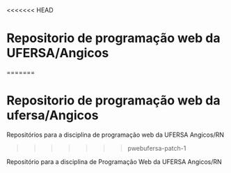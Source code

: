 <<<<<<< HEAD
# Repositorio de programação web da UFERSA/Angicos
=======
# Repositorio de programação web da ufersa/Angicos
Repositórios para a disciplina de programação web da UFERSA Angicos/RN
>>>>>>> pwebufersa-patch-1

Repositório para a disciplina de Programação Web da UFERSA Angicos/RN
